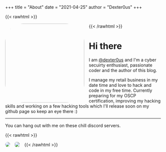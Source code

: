 +++
title = "About"
date = "2021-04-25"
author = "Dexter0us"
+++

{{< rawhtml >}}
<div>             
        <img src="/images/courage.jpg" style="border-radius: 60px; float: left; margin-right: 15px" width="256" height="256"/> 
</div>
{{< /rawhtml >}}

# Hi there



I am [@dexter0us](https://twitter.com/0xDexter0us) and I'm a cyber secuirty enthusiast, passionate coder and the author of this blog. 




I manage my retail business in my date time and love to hack and code in my free time. Currently preparing for my OSCP certification, improving my hacking skills and working on a few hacking tools which I'll release soon on my github page so keep an eye there :)



---



You can hang out with me on these chill discord servers.

{{< rawhtml >}}
<div>             
    <a title="Hack The Planet" href="https://discord.gg/pRZDxmxp" target="_blank">
        <img src="https://cdn.discordapp.com/icons/785800331682381834/86a9dfd31682a053366ac56a721a6888.png?size=64" style="border-radius: 8px; float: left; margin-right: 15px" /> 
    </a> 
    <a title="Bounty Hunters" href="https://discord.gg/bugbounty" target="_blank">
        <img src="https://cdn.discordapp.com/icons/559875483295154188/bec5361024b393455ee917596c1902a9.png?size=64" style="border-radius: 5px; float: left; margin-right: 15px" /> 
    </a>  


</div>
{{< /rawhtml >}}